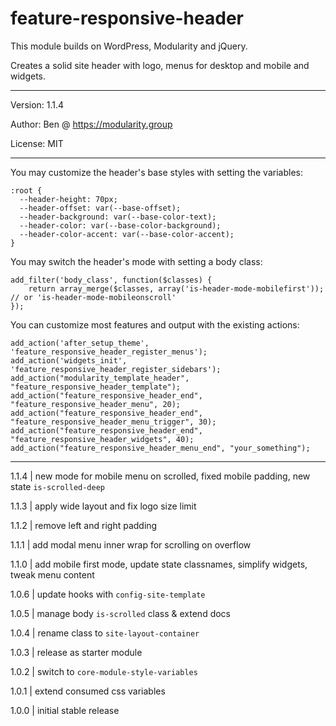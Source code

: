 # feature-responsive-header

This module builds on WordPress, Modularity and jQuery.

Creates a solid site header with logo, menus for desktop and mobile and widgets.

---

Version: 1.1.4

Author: Ben @ https://modularity.group

License: MIT

---

You may customize the header's base styles with setting the variables:

```
:root {
  --header-height: 70px;
  --header-offset: var(--base-offset);
  --header-background: var(--base-color-text);
  --header-color: var(--base-color-background);
  --header-color-accent: var(--base-color-accent);
}
```

You may switch the header's mode with setting a body class:

```
add_filter('body_class', function($classes) {
    return array_merge($classes, array('is-header-mode-mobilefirst')); // or 'is-header-mode-mobileonscroll'
});
```

You can customize most features and output with the existing actions:

```
add_action('after_setup_theme', 'feature_responsive_header_register_menus');
add_action('widgets_init', 'feature_responsive_header_register_sidebars');
add_action("modularity_template_header", "feature_responsive_header_template");
add_action("feature_responsive_header_end", "feature_responsive_header_menu", 20);
add_action("feature_responsive_header_end", "feature_responsive_header_menu_trigger", 30);
add_action("feature_responsive_header_end", "feature_responsive_header_widgets", 40);
add_action("feature_responsive_header_menu_end", "your_something");
```

---

1.1.4 | new mode for mobile menu on scrolled, fixed mobile padding, new state `is-scrolled-deep`

1.1.3 | apply wide layout and fix logo size limit

1.1.2 | remove left and right padding

1.1.1 | add modal menu inner wrap for scrolling on overflow

1.1.0 | add mobile first mode, update state classnames, simplify widgets, tweak menu content

1.0.6 | update hooks with `config-site-template`

1.0.5 | manage body `is-scrolled` class & extend docs

1.0.4 | rename class to `site-layout-container`

1.0.3 | release as starter module

1.0.2 | switch to `core-module-style-variables`

1.0.1 | extend consumed css variables

1.0.0 | initial stable release
